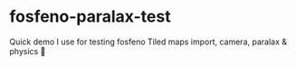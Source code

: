 # fosfeno-paralax-test
Quick demo I use for testing fosfeno Tiled maps import, camera, paralax &amp; physics 👾

